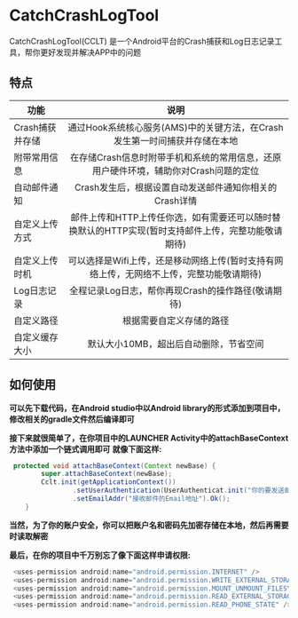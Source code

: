 # CatchCrashLogTool
CatchCrashLogTool(CCLT) 是一个Android平台的Crash捕获和Log日志记录工具，帮你更好发现并解决APP中的问题

## 特点
| 功能          | 说明          | 
| ------------- |:-------------:|
| Crash捕获并存储|通过Hook系统核心服务(AMS)中的关键方法，在Crash发生第一时间捕获并存储在本地|
| 附带常用信息|在存储Crash信息时附带手机和系统的常用信息，还原用户硬件环境，辅助你对Crash问题的定位|
| 自动邮件通知|Crash发生后，根据设置自动发送邮件通知你相关的Crash详情| 
| 自定义上传方式|邮件上传和HTTP上传任你选，如有需要还可以随时替换默认的HTTP实现(暂时支持邮件上传，完整功能敬请期待)|
| 自定义上传时机|可以选择是Wifi上传，还是移动网络上传(暂时支持有网络上传，无网络不上传，完整功能敬请期待)|
| Log日志记录|全程记录Log日志，帮你再现Crash的操作路径(敬请期待)|
| 自定义路径|根据需要自定义存储的路径|
| 自定义缓存大小|默认大小10MB，超出后自动删除，节省空间|


## 如何使用
**可以先下载代码，在Android studio中以Android library的形式添加到项目中，修改相关的gradle文件然后编译即可**

**接下来就很简单了，在你项目中的LAUNCHER Activity中的attachBaseContext方法中添加一个链式调用即可**
**就像下面这样:**
```java
 protected void attachBaseContext(Context newBase) {
        super.attachBaseContext(newBase);
        Cclt.init(getApplicationContext())
                .setUserAuthentication(UserAuthenticat.init("你的要发送邮件的账户地址","账户密码","发送邮件的服务器主机名","端口(int)","是否使用SSL(boolean)"))
                .setEmailAddr("接收邮件的Email地址").Ok();
    }
```
**当然，为了你的账户安全，你可以把账户名和密码先加密存储在本地，然后再需要时读取解密**

**最后，在你的项目中千万别忘了像下面这样申请权限:**
```java
 <uses-permission android:name="android.permission.INTERNET" />
 <uses-permission android:name="android.permission.WRITE_EXTERNAL_STORAGE" />
 <uses-permission android:name="android.permission.MOUNT_UNMOUNT_FILESYSTEMS" />
 <uses-permission android:name="android.permission.READ_EXTERNAL_STORAGE" />
 <uses-permission android:name="android.permission.READ_PHONE_STATE" />
```
